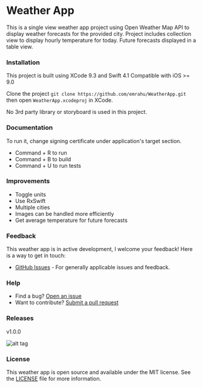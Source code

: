 # Weather App

This is a single view weather app project using Open Weather Map API to display weather forecasts for the provided city. Project includes collection view to display hourly temperature for today. Future forecasts displayed in a table view.

### Installation
This project is built using XCode 9.3 and Swift 4.1 Compatible with iOS >= 9.0 

Clone the project ```git clone https://github.com/emrahu/WeatherApp.git``` then open ```WeatherApp.xcodeproj``` in XCode.

No 3rd party library or storyboard is used in this project.

### Documentation
To run it, change signing certificate under application's target section. 
- Command + R to run
- Command + B to build
- Command + U to run tests

### Improvements
* Toggle units
*  Use RxSwift
* Multiple cities
* Images can be handled more efficiently
* Get average temperature for future forecasts

### Feedback
This weather app is in active development, I welcome your feedback!
Here is a way to get in touch:
* [GitHub Issues](https://github.com/emrahu/WeatherApp/issues) - For generally applicable issues and feedback.

### Help
* Find a bug? [Open an issue](https://github.com/emrahu/WeatherApp/issues)
* Want to contribute? [Submit a pull request](https://github.com/emrahu/WeatherApp/pulls)

### Releases
v1.0.0

![alt tag](https://raw.github.com/emrahu/WeatherApp/master/Helpers/screen_shot.png)


### License
This weather app is open source and available under the MIT license. See the [LICENSE](LICENSE) file for more information.
